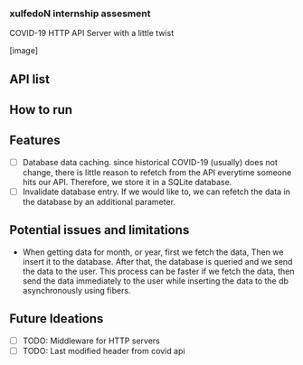 ### xulfedoN internship assesment
COVID-19 HTTP API Server with a little twist

[image]

## API list

## How to run

## Features
- [ ] Database data caching. since historical COVID-19 (usually) does not
change, there is little reason to refetch from the API everytime someone hits
our API. Therefore, we store it in a SQLite database.
- [ ] Invalidate database entry. If we would like to, we can refetch the data
in the database by an additional parameter.

## Potential issues and limitations
- When getting data for month, or year, first we fetch the data,
Then we insert it to the database. After that, the database is queried and
we send the data to the user. This process can be faster if we fetch the data,
then send the data immediately to the user while inserting the data to the db
asynchronously using fibers.

## Future Ideations
- [ ] TODO: Middleware for HTTP servers
- [ ] TODO: Last modified header from covid api